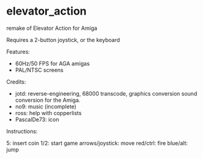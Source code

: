 # elevator_action
remake of Elevator Action for Amiga

Requires a 2-button joystick, or the keyboard

Features:

- 60Hz/50 FPS for AGA amigas
- PAL/NTSC screens

Credits:

- jotd: reverse-engineering, 68000 transcode, graphics conversion
  sound conversion for the Amiga.
- no9: music (incomplete)
- ross: help with copperlists
- PascalDe73: icon

Instructions:

5: insert coin
1/2: start game
arrows/joystick: move
red/ctrl: fire
blue/alt: jump